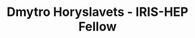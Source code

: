 ---
layout: fellow
pagetype: fellow
shortname: 88683180
permalink: /fellows/88683180.html
fellow-name: Dmytro Horyslavets
title: Dmytro Horyslavets - IRIS-HEP Fellow
active: False
dates:
  start: 2022-07-05
  end: 2022-09-12
photo: /assets/images/team/fellows-2022/Dmytro-Horyslavets.jpg
institution: Kyiv Academic University
e-mail: nepotlet@gmail.com
project_title: Sequence-read extraction from counting de Bruijn graphs
project_goal: >
    We will extend the MetaGraph framework by adding the sequence-read extraction option from the counting de Bruijn graphs. Hence given a sequence search result, all reads that overlap the parts of the graph that matched could be extracted and used in further downstream analysis.

mentors:
  - Andre Kahles (University of Zurich)

proposal: /assets/pdf/fellows-2022/fellows-2022/231-proposal-Dmytro-Horyslavets.pdf
presentations:
- title: Sequence-read extraction from counting de Bruijn graphs
  date: 2022-10-19
  url: https://indico.cern.ch/event/1199559/contributions/5097277/attachments/2531444/4355558/IRIS-HEP%20Final%20Dmytro%20Horyslavets.pdf
  meeting: IRIS-HEP Fellows Presentations 2022
  meetingurl: https://indico.cern.ch/event/1199559/
  recordingurl: https://youtu.be/gEaqn7C9ipY
  focus-area:
current_status: >
github-username: d-goryslavets
linkedin-profile: https://www.linkedin.com/in/dmytro-horyslavets
---